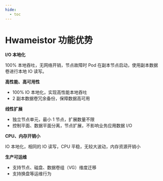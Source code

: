 ```yaml
---
hide:
  - toc
---
```


# Hwameistor 功能优势

**I/O 本地化**

100% 本地吞吐，无网络开销，节点故障时 Pod 在副本节点启动，使用副本数据卷进行本地 IO 读写。

**高性能、高可用性**

- 100% IO 本地化，实现高性能本地吞吐
- 2 副本数据卷冗余备份，保障数据高可用

**线性扩展**

- 独立节点单元，最小 1 节点，扩展数量不限
- 控制平面、数据平面分离，节点扩展，不影响业务应用数据 I/O

**CPU、内存开销小**

IO 本地化，相同的 IO 读写，CPU 平稳，无较大波动，内存资源开销小

**生产可运维**

- 支持节点、磁盘、数据卷组（VG）维度迁移
- 支持换盘等运维行为
